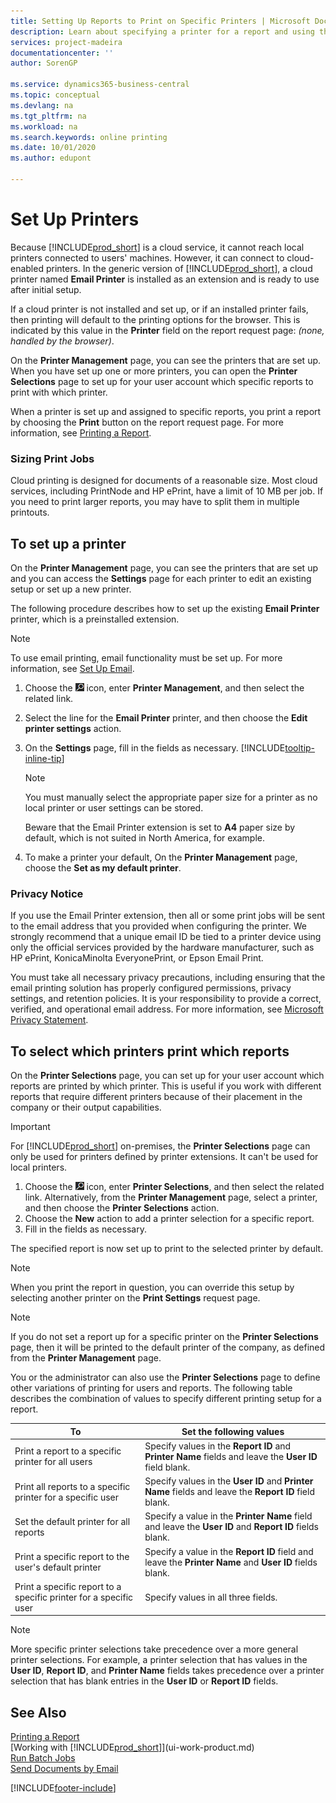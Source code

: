 ```yaml
---
title: Setting Up Reports to Print on Specific Printers | Microsoft Docs
description: Learn about specifying a printer for a report and using the Printer Selections page.
services: project-madeira
documentationcenter: ''
author: SorenGP

ms.service: dynamics365-business-central
ms.topic: conceptual
ms.devlang: na
ms.tgt_pltfrm: na
ms.workload: na
ms.search.keywords: online printing
ms.date: 10/01/2020
ms.author: edupont

---
```

# Set Up Printers
Because [!INCLUDE[prod_short](includes/prod_short.md)] is a cloud service, it cannot reach local printers connected to users' machines. However, it can connect to cloud-enabled printers. In the generic version of [!INCLUDE[prod_short](includes/prod_short.md)], a cloud printer named **Email Printer** is installed as an extension and is ready to use after initial setup.

If a cloud printer is not installed and set up, or if an installed printer fails, then printing will default to the printing options for the browser. This is indicated by this value in the **Printer** field on the report request page: *(none, handled by the browser)*.

On the **Printer Management** page, you can see the printers that are set up. When you have set up one or more printers, you can open the **Printer Selections** page to set up for your user account which specific reports to print with which printer.

When a printer is set up and assigned to specific reports, you print a report by choosing the **Print** button on the report request page. For more information, see [Printing a Report](ui-work-report.md#PrintReport).

### Sizing Print Jobs
Cloud printing is designed for documents of a reasonable size. Most cloud services, including PrintNode and HP ePrint, have a limit of 10 MB per job. If you need to print larger reports, you may have to split them in multiple printouts.

## To set up a printer
On the **Printer Management** page, you can see the printers that are set up and you can access the **Settings** page for each printer to edit an existing setup or set up a new printer.

The following procedure describes how to set up the existing **Email Printer** printer, which is a preinstalled extension.

> [!NOTE]
> To use email printing, email functionality must be set up. For more information, see [Set Up Email](admin-how-setup-email.md).

1. Choose the ![Lightbulb that opens the Tell Me feature](media/ui-search/search_small.png "Tell me what you want to do") icon, enter **Printer Management**, and then select the related link.
2. Select the line for the **Email Printer** printer, and then choose the **Edit printer settings** action.
3. On the **Settings** page, fill in the fields as necessary. [!INCLUDE[tooltip-inline-tip](includes/tooltip-inline-tip_md.md)]

    > [!NOTE]
    > You must manually select the appropriate paper size for a printer as no local printer or user settings can be stored.
    >
    > Beware that the Email Printer extension is set to **A4** paper size by default, which is not suited in North America, for example.
4. To make a printer your default, On the **Printer Management** page, choose the **Set as my default printer**.

### Privacy Notice
If you use the Email Printer extension, then all or some print jobs will be sent to the email address that you provided when configuring the printer. We strongly recommend that a unique email ID be tied to a printer device using only the official services provided by the hardware manufacturer, such as HP ePrint, KonicaMinolta EveryonePrint, or Epson Email Print.

You must take all necessary privacy precautions, including ensuring that the email printing solution has properly configured permissions, privacy settings, and retention policies. It is your responsibility to provide a correct, verified, and operational email address. For more information, see [Microsoft Privacy Statement](https://privacy.microsoft.com/en-us/privacystatement).

## To select which printers print which reports

On the **Printer Selections** page, you can set up for your user account which reports are printed by which printer. This is useful if you work with different reports that require different printers because of their placement in the company or their output capabilities.

> [!IMPORTANT]
> For [!INCLUDE[prod_short](includes/prod_short.md)] on-premises, the **Printer Selections** page can only be used for printers defined by printer extensions. It can't be used for local printers.

1. Choose the ![Lightbulb that opens the Tell Me feature](media/ui-search/search_small.png "Tell me what you want to do") icon, enter **Printer Selections**, and then select the related link. Alternatively, from the **Printer Management** page, select a printer, and then choose the **Printer Selections** action.
2. Choose the **New** action to add a printer selection for a specific report.
3. Fill in the fields as necessary.

The specified report is now set up to print to the selected printer by default.

> [!NOTE]
> When you print the report in question, you can override this setup by selecting another printer on the **Print Settings** request page.

> [!NOTE]
> If you do not set a report up for a specific printer on the **Printer Selections** page, then it will be printed to the default printer of the company, as defined from the **Printer Management** page.

You or the administrator can also use the **Printer Selections** page to define other variations of printing for users and reports. The following table describes the combination of values to specify different printing setup for a report.

|To                                                 |Set the following values                                             |
|---------------------------------------------------|---------------------------------------------------------------------|
|Print a report to a specific printer for all users |Specify values in the **Report ID** and **Printer Name** fields and leave the **User ID** field blank.|
|Print all reports to a specific printer for a specific user|Specify values in the **User ID** and **Printer Name** fields and leave the **Report ID** field blank.|
|Set the default printer for all reports|Specify a value in the **Printer Name** field and leave the **User ID** and **Report ID** fields blank.|
|Print a specific report to the user's default printer|Specify a value in the **Report ID** field and leave the **Printer Name** and **User ID** fields blank.|
|Print a specific report to a specific printer for a specific user|Specify values in all three fields.|

> [!NOTE]
> More specific printer selections take precedence over a more general printer selections. For example, a printer selection that has values in the **User ID**, **Report ID**, and **Printer Name** fields takes precedence over a printer selection that has blank entries in the **User ID** or **Report ID** fields.

## See Also
[Printing a Report](ui-work-report.md#PrintReport)  
[Working with [!INCLUDE[prod_short](includes/prod_short.md)]](ui-work-product.md)  
[Run Batch Jobs](ui-how-run-batch-jobs.md)  
[Send Documents by Email](ui-how-send-documents-email.md)  


[!INCLUDE[footer-include](includes/footer-banner.md)]
